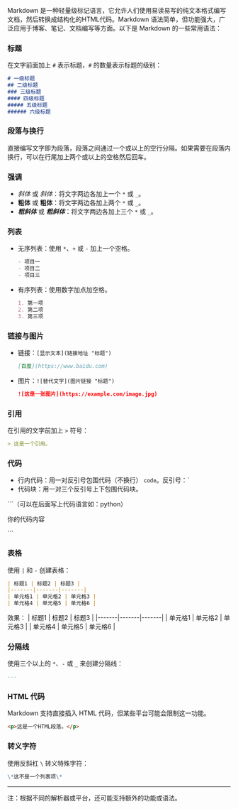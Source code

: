 Markdown 是一种轻量级标记语言，它允许人们使用易读易写的纯文本格式编写文档，然后转换成结构化的HTML代码。Markdown 语法简单，但功能强大，广泛应用于博客、笔记、文档编写等方面。以下是 Markdown 的一些常用语法：
### 标题
在文字前面加上 `#` 表示标题，`#` 的数量表示标题的级别：
```markdown
# 一级标题
## 二级标题
### 三级标题
#### 四级标题
##### 五级标题
###### 六级标题
```
### 段落与换行
直接编写文字即为段落，段落之间通过一个或以上的空行分隔。如果需要在段落内换行，可以在行尾加上两个或以上的空格然后回车。
### 强调
- *斜体* 或 _斜体_：将文字两边各加上一个 `*` 或 `_`。
- **粗体** 或 __粗体__：将文字两边各加上两个 `*` 或 `_`。
- ***粗斜体*** 或 ___粗斜体___：将文字两边各加上三个 `*` 或 `_`。
### 列表
- 无序列表：使用 `*`、`+` 或 `-` 加上一个空格。
  ```markdown
  - 项目一
  - 项目二
  - 项目三
  ```
- 有序列表：使用数字加点加空格。
  ```markdown
  1. 第一项
  2. 第二项
  3. 第三项
  ```
### 链接与图片
- 链接：`[显示文本](链接地址 "标题")`
  ```markdown
  [百度](https://www.baidu.com)
  ```
- 图片：`![替代文字](图片链接 "标题")`
  ```markdown
  ![这是一张图片](https://example.com/image.jpg)
  ```
### 引用
在引用的文字前加上 `>` 符号：
```markdown
> 这是一个引用。
```
### 代码
- 行内代码：用一对反引号包围代码（不换行） `code`。反引号：`
- 代码块：用一对三个反引号上下包围代码块。
<p>```（可以在后面写上代码语言如：python）</p>
<p>你的代码内容</p>
<p>```</p>

### 表格
使用 `|` 和 `-` 创建表格：
```markdown
| 标题1 | 标题2 | 标题3 |
|-------|-------|-------|
| 单元格1 | 单元格2 | 单元格3 |
| 单元格4 | 单元格5 | 单元格6 |
```
效果：
| 标题1 | 标题2 | 标题3 |
|-------|-------|-------|
| 单元格1 | 单元格2 | 单元格3 |
| 单元格4 | 单元格5 | 单元格6 |
### 分隔线
使用三个以上的 `*`、`-` 或 `_` 来创建分隔线：
```markdown
---
```
### HTML 代码
Markdown 支持直接插入 HTML 代码，但某些平台可能会限制这一功能。
```html
<p>这是一个HTML段落。</p>
```
### 转义字符
使用反斜杠 `\` 转义特殊字符：
```markdown
\*这不是一个列表项\*
```
---
注：根据不同的解析器或平台，还可能支持额外的功能或语法。